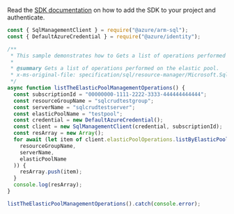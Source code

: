Read the [SDK documentation](https://github.com/Azure/azure-sdk-for-js/blob/%40azure%2Farm-sql_9.0.1/sdk/sql/arm-sql/README.md) on how to add the SDK to your project and authenticate.

```javascript
const { SqlManagementClient } = require("@azure/arm-sql");
const { DefaultAzureCredential } = require("@azure/identity");

/**
 * This sample demonstrates how to Gets a list of operations performed on the elastic pool.
 *
 * @summary Gets a list of operations performed on the elastic pool.
 * x-ms-original-file: specification/sql/resource-manager/Microsoft.Sql/preview/2020-11-01-preview/examples/ListElasticPoolOperations.json
 */
async function listTheElasticPoolManagementOperations() {
  const subscriptionId = "00000000-1111-2222-3333-444444444444";
  const resourceGroupName = "sqlcrudtestgroup";
  const serverName = "sqlcrudtestserver";
  const elasticPoolName = "testpool";
  const credential = new DefaultAzureCredential();
  const client = new SqlManagementClient(credential, subscriptionId);
  const resArray = new Array();
  for await (let item of client.elasticPoolOperations.listByElasticPool(
    resourceGroupName,
    serverName,
    elasticPoolName
  )) {
    resArray.push(item);
  }
  console.log(resArray);
}

listTheElasticPoolManagementOperations().catch(console.error);
```
